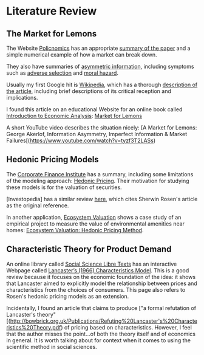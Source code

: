 # Literature Review


## The Market for Lemons


The Website [Policnomics](https://policonomics.com) has 
an appropriate [summary of the paper](https://policonomics.com/the-market-for-lemons/) 
and a simple numerical example of how a market can break down. 

They also have summaries of [asymmetric information](https://policonomics.com/asymmetric-information/), 
including symptoms such as [adverse selection](https://policonomics.com/adverse-selection/)
and [moral hazard](https://policonomics.com/moral-hazard/). 


Usually my first Google hit is 
[Wikipedia](https://en.wikipedia.org), 
which has a thorough [description of the article](https://en.wikipedia.org/wiki/The_Market_for_Lemons), 
including brief descriptions of
its critical reception and implications. 


I found this article on an educational Website 
for an online book called [Introduction to Economic Analysis](https://saylordotorg.github.io/text_introduction-to-economic-analysis/index.html):
[Market for Lemons](https://saylordotorg.github.io/text_introduction-to-economic-analysis/s19-01-market-for-lemons.html)


A short YouTube video describes the situation nicely:
[A Market for Lemons: George Akerlof, Information Asymmetry, Imperfect Information & Market Failures[(https://www.youtube.com/watch?v=tyzf3T2LASs)



## Hedonic Pricing Models

The [Corporate Finance Institute](https://corporatefinanceinstitute.com) 
has a summary, including some limitations of the modeling approach:
[Hedonic Pricing](https://corporatefinanceinstitute.com/resources/knowledge/valuation/hedonic-pricing/).
Their motivation for studying these models is for the valuation of securities. 

[Investopedia] has a similar review 
[here](https://www.investopedia.com/terms/h/hedonicpricing.asp), 
which cites Sherwin Rosen's article as the original reference.

In another application, 
[Ecosystem Valuation](ecosystemvaluation.org/)
shows a case study of an empirical project to measure the value of
environmental amenities near homes:
[Ecosystem Valuation: Hedonic Pricing Method](http://www.ecosystemvaluation.org/hedonic_pricing.htm). 





## Characteristic Theory for Product Demand


An online library called [Social Science Libre Texts](https://socialsci.libretexts.org)
has an interactive Webpage called 
[Lancaster’s (1966) Characteristics Model](https://socialsci.libretexts.org/Bookshelves/Economics/Book%3A_An_Interactive_Text_for_Food_and_Agricultural_Marketing_(Thomsen)/05%3A_Consumer_Theory_and_Models/5.03%3A_Section_3-). 
This is a good review because it focuses on the economic foundation of the idea:
it shows that Lancaster aimed to explicitly model 
the relationship between prices and characteristics
from the choices of consumers. 
This page also refers to Rosen's hedonic pricing models as an extension. 


Incidentally, I found an article that claims to produce 
["a formal refutation of  Lancaster's theory"[(http://bowbrick.org.uk/Publications/Refuting%20Lancaster's%20Characteristics%20Theory.pdf) 
of pricing based on characteristics. 
However, I feel that the author misses the point...of both the theory itself
and of economics in general. 
It is worth talking about for context
when it comes to using the scientific method in social sciences. 


